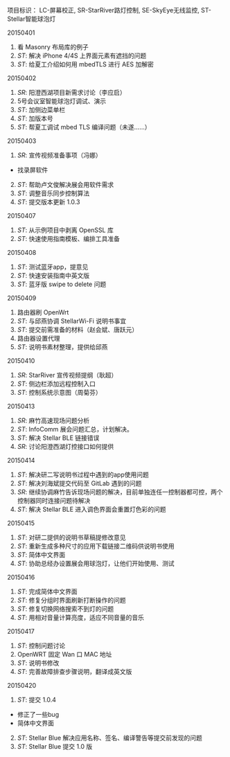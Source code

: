 项目标识： LC-屏幕校正, SR-StarRiver路灯控制, SE-SkyEye无线监控, ST-Stellar智能球泡灯

20150401

1. 看 Masonry 布局库的例子
2. *ST*: 解决 iPhone 4/4S 上界面元素有遮挡的问题
3. *ST*: 给夏工介绍如何用 mbedTLS 进行 AES 加解密

20150402

1. *SR*: 阳澄西湖项目新需求讨论（李应启）
2. 5号会议室智能球泡灯调试、演示
3. *ST*: 加侧边菜单栏
4. *ST*: 加版本号
5. *ST*: 帮夏工调试 mbed TLS 编译问题（未遂……）

20150403

1. *SR*: 宣传视频准备事项（冯娜）
  - 找录屏软件
2. *ST*: 帮助卢文俊解决展会用软件需求
3. *ST*: 调整音乐同步控制算法
4. *ST*: 提交版本更新 1.0.3

20150407

1. *ST*: 从示例项目中剥离 OpenSSL 库
2. *ST*: 快速使用指南模板、编排工具准备

20150408

1. *ST*: 测试蓝牙app，提意见
2. *ST*: 快速安装指南中英文版
3. *ST*: 蓝牙版 swipe to delete 问题

20150409

1. 路由器刷 OpenWrt
2. *ST*: 与邱燕协调 StellarWi-Fi 说明书事宜
3. *ST*: 提交前需准备的材料（赵会斌、唐跃元）
4. 路由器设置代理
5. *ST*: 说明书素材整理，提供给邱燕

20150410

1. *SR*: StarRiver 宣传视频提纲（耿超）
2. *ST*: 侧边栏添加远程控制入口
3. *ST*: 控制系统示意图（周菊芬）

20150413

1. *SR*: 麻竹高速现场问题分析
2. *ST*: InfoComm 展会问题汇总，计划解决。
3. *ST*: 解决 Stellar BLE 链接错误
4. *SR*: 讨论阳澄西湖灯控接口如何提供

20150414

1. *ST*: 解决研二写说明书过程中遇到的app使用问题
2. *ST*: 解决刘海斌提交代码至 GitLab 遇到的问题
3. *SR*: 继续协调麻竹告诉现场问题的解决，目前单独连任一控制器都可控，两个控制器同时连接问题待解决
4. *ST*: 解决 Stellar BLE 进入调色界面会重置灯色彩的问题

20150415

1. *ST*: 对研二提供的说明书草稿提修改意见
2. *ST*: 重新生成多种尺寸的应用下载链接二维码供说明书使用
3. *ST*: 简体中文界面
4. *ST*: 协助总经办设置展会用球泡灯，让他们开始使用、测试

20150416

1. *ST*: 完成简体中文界面
2. *ST*: 修复分组时界面刷新打断操作的问题
3. *ST*: 修复切换网络搜索不到灯的问题
4. *ST*: 用相对音量计算亮度，适应不同音量的音乐

20150417

1. *ST*: 控制问题讨论
2. OpenWRT 固定 Wan 口 MAC 地址
3. *ST*: 说明书修改
4. *ST*: 完善故障排查步骤说明，翻译成英文版

20150420

1. *ST*: 提交 1.0.4
  - 修正了一些bug
  - 简体中文界面
2. *ST*: Stellar Blue 解决应用名称、签名、编译警告等提交前发现的问题
3. *ST*: Stellar Blue 提交 1.0 版

[//]: # (comment)

